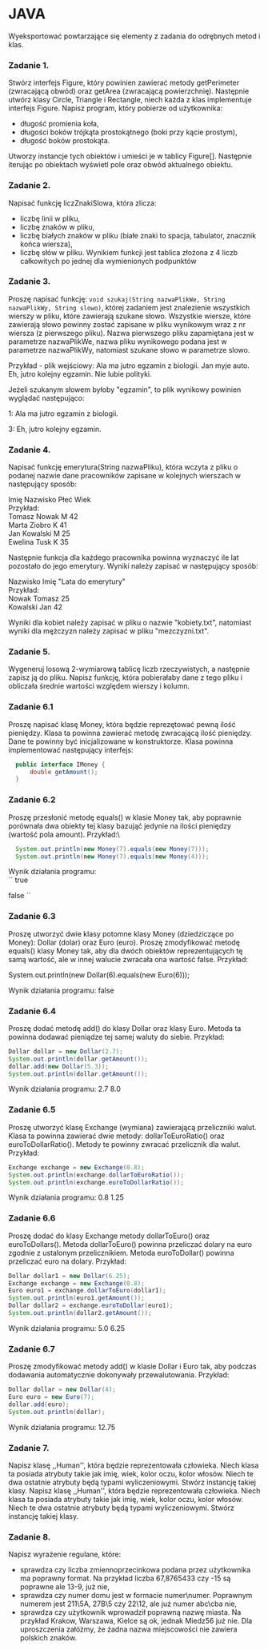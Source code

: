# JAVA
Wyeksportować powtarzające się elementy z zadania do odrębnych metod i klas.

### Zadanie 1.

Stwórz interfejs Figure, który powinien zawierać metody getPerimeter (zwracającą obwód) oraz getArea (zwracającą powierzchnię). Następnie utwórz klasy Circle, Triangle i Rectangle, niech każda z klas implementuje interfejs Figure. Napisz program, który pobierze od użytkownika:
   - długość promienia koła,
   - długości boków trójkąta prostokątnego (boki przy kącie prostym),
   - długość boków prostokąta.
  
Utworzy instancje tych obiektów i umieści je w tablicy Figure[]. Następnie iterując po obiektach wyświetl pole oraz obwód aktualnego obiektu.

### Zadanie 2.

Napisać funkcję liczZnakiSlowa, która zlicza:
  - liczbę linii w pliku,
  - liczbę znaków w pliku,
  - liczbę białych znaków w pliku (białe znaki to spacja, tabulator, znacznik końca wiersza),
  - liczbę słów w pliku.
Wynikiem funkcji jest tablica złożona z 4 liczb całkowitych po jednej dla wymienionych podpunktów

### Zadanie 3.

Proszę napisać funkcję: ``void szukaj(String nazwaPlikWe, String nazwaPlikWy, String slowo)``, której zadaniem jest znalezienie wszystkich wierszy w pliku, które zawierają szukane słowo. Wszystkie wiersze, które zawierają słowo powinny zostać zapisane w pliku wynikowym wraz z nr wiersza (z pierwszego pliku). Nazwa pierwszego pliku zapamiętana jest w parametrze nazwaPlikWe, nazwa pliku wynikowego podana jest w parametrze nazwaPlikWy, natomiast szukane słowo w parametrze slowo.

Przykład - plik wejściowy:
     Ala ma jutro egzamin z biologii.
     Jan myje auto.
     Eh, jutro kolejny egzamin.
     Nie lubie polityki.

Jeżeli szukanym słowem byłoby "egzamin", to plik wynikowy powinien wyglądać następująco:

1: Ala ma jutro egzamin z biologii.

3: Eh, jutro kolejny egzamin. 


### Zadanie 4.

Napisać funkcję emerytura(String nazwaPliku), która wczyta z pliku o podanej nazwie dane pracowników zapisane w kolejnych wierszach w następujący sposób:

Imię Nazwisko Płeć Wiek\
Przykład:\
Tomasz Nowak M 42\
Marta Ziobro K 41\
Jan Kowalski M 25\
Ewelina Tusk K 35

Następnie funkcja dla każdego pracownika powinna wyznaczyć ile lat pozostało do jego emerytury. Wyniki należy zapisać w następujący sposób:


Nazwisko Imię "Lata do emerytury"\
Przykład:\
Nowak Tomasz 25\
Kowalski Jan 42

Wyniki dla kobiet należy zapisać w pliku o nazwie "kobiety.txt", natomiast wyniki dla mężczyzn należy zapisać w pliku "mezczyzni.txt".

### Zadanie 5.

Wygeneruj losową 2-wymiarową tablicę liczb rzeczywistych, a następnie zapisz ją do pliku. Napisz funkcję, która pobierałaby dane z tego pliku i obliczała średnie wartości względem wierszy i kolumn.


### Zadanie 6.1

Proszę napisać klasę Money, która będzie reprezętować pewną ilość pieniędzy. Klasa ta powinna zawierać metodę zwracającą ilość pieniędzy. Dane te powinny być inicjalizowane w konstruktorze. Klasa powinna implementować następujący interfejs:
```java
  public interface IMoney {
      double getAmount();
  }
```

### Zadanie 6.2

Proszę przesłonić metodę equals() w klasie Money tak, aby poprawnie porównała dwa obiekty tej klasy bazująć jedynie na ilości pieniędzy (wartość pola amount). Przykład:\
```java
  System.out.println(new Money(7).equals(new Money(7)));
  System.out.println(new Money(7).equals(new Money(4)));
```

Wynik działania programu:\
``
true

false
``
### Zadanie 6.3 

Proszę utworzyć dwie klasy potomne klasy Money (dziedziczące po Money): Dollar (dolar) oraz Euro (euro). Proszę zmodyfikować metodę equals() klasy Money tak, aby dla dwóch obiektów reprezentujących tę samą wartość, ale w innej walucie zwracała ona wartość false. Przykład:


System.out.println(new Dollar(6).equals(new Euro(6))); 

Wynik działania programu:
false

### Zadanie 6.4

Proszę dodać metodę add() do klasy Dollar oraz klasy Euro. Metoda ta powinna dodawać pieniądze tej samej waluty do siebie. Przykład:

```java
Dollar dollar = new Dollar(2.7); 
System.out.println(dollar.getAmount()); 
dollar.add(new Dollar(5.3));
System.out.println(dollar.getAmount()); 
```

Wynik działania programu:
2.7
8.0

### Zadanie 6.5

Proszę utworzyć klasę Exchange (wymiana) zawierającą przeliczniki walut. Klasa ta powinna zawierać dwie metody: dollarToEuroRatio() oraz euroToDollarRatio(). Metody te powinny zwracać przelicznik dla walut. Przykład:
```java
Exchange exchange = new Exchange(0.8); 
System.out.println(exchange.dollarToEuroRatio()); 
System.out.println(exchange.euroToDollarRatio()); 
```

Wynik działania programu:
0.8
1.25

### Zadanie 6.6

Proszę dodać do klasy Exchange metody dollarToEuro() oraz euroToDollars(). Metoda dollarToEuro() powinna przeliczać dolary na euro zgodnie z ustalonym przelicznikiem. Metoda euroToDollar() powinna przeliczać euro na dolary. Przykład:

```java
Dollar dollar1 = new Dollar(6.25); 
Exchange exchange = new Exchange(0.8); 
Euro euro1 = exchange.dollarToEuro(dollar1);
System.out.println(euro1.getAmount()); 
Dollar dollar2 = exchange.euroToDollar(euro1);
System.out.println(dollar2.getAmount()); 
```

Wynik działania programu:
5.0
6.25

### Zadanie 6.7

Proszę zmodyfikować metody add() w klasie Dollar i Euro tak, aby podczas dodawania automatycznie dokonywały przewalutowania. Przykład:

```java
Dollar dollar = new Dollar(4); 
Euro euro = new Euro(7); 
dollar.add(euro); 
System.out.println(dollar); 
```

Wynik działania programu:
12.75

### Zadanie 7.

Napisz klasę ,,Human'', która będzie reprezentowała człowieka. Niech klasa ta posiada atrybuty takie jak imię, wiek, kolor oczu, kolor włosów. Niech te dwa ostatnie atrybuty będą typami wyliczeniowymi. Stwórz instancję takiej klasy. Napisz klasę ,,Human'', która będzie reprezentowała człowieka. Niech klasa ta posiada atrybuty takie jak imię, wiek, kolor oczu, kolor włosów. Niech te dwa ostatnie atrybuty będą typami wyliczeniowymi. Stwórz instancję takiej klasy.

### Zadanie 8.

Napisz wyrażenie regulane, które:

  - sprawdza czy liczba zmiennoprzecinkowa podana przez użytkownika ma poprawny format. Na przykład liczba 67,8765433 czy -15 są poprawne ale 13-9, już nie,
  - sprawdza czy numer domu jest w formacie numer\numer. Poprawnym numerem jest 211\5A, 27B\5 czy 22\12, ale już numer abc\cba nie,
  - sprawdza czy użytkownik wprowadził poprawną nazwę miasta. Na przykład Krakow, Warszawa, Kielce są ok, jednak Miedz56 już nie. Dla uproszczenia załóżmy, że żadna nazwa miejscowości nie zawiera polskich znaków.
